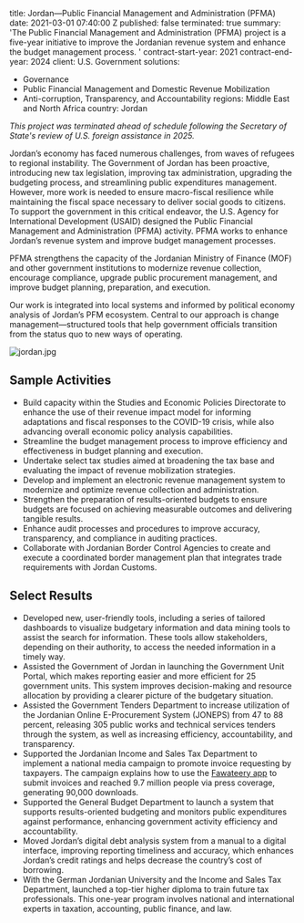 
title: Jordan—Public Financial Management and Administration (PFMA)
date: 2021-03-01 07:40:00 Z
published: false
terminated: true
summary: 'The Public Financial Management and Administration (PFMA) project is a five-year
  initiative to improve the Jordanian revenue system and enhance the budget management
  process. '
contract-start-year: 2021
contract-end-year: 2024
client: U.S. Government
solutions:
- Governance
- Public Financial Management and Domestic Revenue Mobilization
- Anti-corruption, Transparency, and Accountability
regions: Middle East and North Africa
country: Jordan


<aside><em>This project was terminated ahead of schedule following the Secretary of State's review of U.S. foreign assistance in 2025.</em></aside>

Jordan’s economy has faced numerous challenges, from waves of refugees to regional instability. The Government of Jordan has been proactive, introducing new tax legislation, improving tax administration, upgrading the budgeting process, and streamlining public expenditures management. However, more work is needed to ensure macro-fiscal resilience while maintaining the fiscal space necessary to deliver social goods to citizens. To support the government in this critical endeavor, the U.S. Agency for International Development (USAID) designed the Public Financial Management and Administration (PFMA) activity. PFMA works to enhance Jordan’s revenue system and improve budget management processes.

PFMA strengthens the capacity of the Jordanian Ministry of Finance (MOF) and other government institutions to modernize revenue collection, encourage compliance, upgrade public procurement management, and improve budget planning, preparation, and execution.

Our work is integrated into local systems and informed by political economy analysis of Jordan’s PFM ecosystem. Central to our approach is change management—structured tools that help government officials transition from the status quo to new ways of operating.

![jordan.jpg](/uploads/jordan.jpg)

## Sample Activities

* Build capacity within the Studies and Economic Policies Directorate to enhance the use of their revenue impact model for informing adaptations and fiscal responses to the COVID-19 crisis, while also advancing overall economic policy analysis capabilities.
* Streamline the budget management process to improve efficiency and effectiveness in budget planning and execution.
* Undertake select tax studies aimed at broadening the tax base and evaluating the impact of revenue mobilization strategies.
* Develop and implement an electronic revenue management system to modernize and optimize revenue collection and administration.
* Strengthen the preparation of results-oriented budgets to ensure budgets are focused on achieving measurable outcomes and delivering tangible results.
* Enhance audit processes and procedures to improve accuracy, transparency, and compliance in auditing practices.
* Collaborate with Jordanian Border Control Agencies to create and execute a coordinated border management plan that integrates trade requirements with Jordan Customs.

## Select Results

* Developed new, user-friendly tools, including a series of tailored dashboards to visualize budgetary information and data mining tools to assist the search for information. These tools allow stakeholders, depending on their authority, to access the needed information in a timely way.
* Assisted the Government of Jordan in launching the Government Unit Portal, which makes reporting easier and more efficient for 25 government units. This system improves decision-making and resource allocation by providing a clearer picture of the budgetary situation.
* Assisted the Government Tenders Department to increase utilization of the Jordanian Online E-Procurement System (JONEPS) from 47 to 88 percent, releasing 305 public works and technical services tenders through the system, as well as increasing efficiency, accountability, and transparency.
* Supported the Jordanian Income and Sales Tax Department to implement a national media campaign to promote invoice requesting by taxpayers. The campaign explains how to use the [Fawateery app](https://play.google.com/store/apps/details?id=jo.istd.fawateery&hl=en_US&gl=US&pli=1) to submit invoices and reached 9.7 million people via press coverage, generating 90,000 downloads.
* Supported the General Budget Department to launch a system that supports results-oriented budgeting and monitors public expenditures against performance, enhancing government activity efficiency and accountability.
* Moved Jordan’s digital debt analysis system from a manual to a digital interface, improving reporting timeliness and accuracy, which enhances Jordan’s credit ratings and helps decrease the country’s cost of borrowing.
*  With the German Jordanian University and the Income and Sales Tax Department, launched a top-tier higher diploma to train future tax professionals. This one-year program involves national and international experts in taxation, accounting, public finance, and law.
